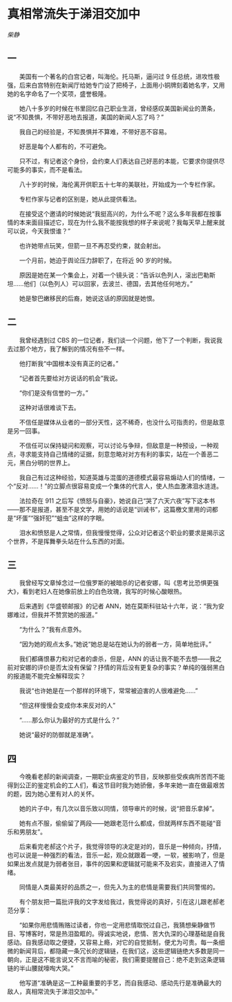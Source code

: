 # 真相常流失于涕泪交加中

*柴静*

## 一

　　美国有一个著名的白宫记者，叫海伦。托马斯，逼问过 9 任总统，进攻性极强，后来白宫特别在新闻厅给她专门设了把椅子，上面用小铜牌刻着她名字，又用她的名字命名了一个奖项，盛誉极隆。

　　她八十多岁的时候在书里回忆自己职业生涯，曾经感叹美国新闻业的萧条，说“不知畏惧，不带好恶地去报道，美国的新闻人忘了吗？”

　　我自己的经验是，不知畏惧并不算难，不带好恶不容易。

　　好恶是每个人都有的，不可避免。

　　只不过，有记者这个身份，会约束人们表达自己好恶的本能，它要求你提供尽可能多的事实，而不是看法。

　　八十岁的时候，海伦离开供职五十七年的美联社，开始成为一个专栏作家。

　　专栏作家与记者的区别是，她从此提供看法。

　　在接受这个邀请的时候她说“我挺高兴的，为什么不呢？这么多年我都在按事情的本来面目描述它，现在为什么我不能按我想的样子来说呢？我每天早上醒来就可以说，今天我恨谁？”

　　也许她带点玩笑，但箭一旦不再忍受约束，就会射出。

　　一个月前，她迫于舆论压力辞职了，在将近 90 岁的时候。

　　原因是她在某一个集会上，对着一个镜头说：“告诉以色列人，滚出巴勒斯坦……他们（以色列人）可以回家，去波兰、德国，去其他任何地方。”

　　她是黎巴嫩移民的后裔，她说这话的原因就是她恨。

## 二

　　我曾经遇到过 CBS 的一位记者，我们谈一个问题，他下了一个判断，我说我去过那个地方，我了解到的情况有些不一样。

　　他打断我“中国根本没有真正的记者。”

　　“记者首先要给对方说话的机会”我说。

　　“你们是没有信誉的一方。”

　　这种对话很难谈下去。

　　不信任是媒体从业者的一部分天性，这不稀奇，也没什么可指责的，但是敌意是另一回事。

　　不信任可以保持疑问和观察，可以讨论与争辩，但敌意是一种预设，一种观点，寻求能支持自己情绪的证据，刻意忽略对对方有利的事实，站在一个善恶二元，黑白分明的世界上。

　　我自己有过这种经验，知道英雄与混蛋的道德模式最容易煽动人们的情绪，一个“反对……！”的立脚点很容易变成一个集体的代言人，使人热血激沸泪水涟涟。

　　法拉奇在 911 之后写《愤怒与自豪》，她说自己“哭了六天六夜”写下这本书——那不是报道，甚至不是文学，用她的话说是“训诫书”，这篇檄文里用的词都是“坏蛋”“强奸犯”“蛆虫”这样的字眼。

　　泪水和愤怒是人之常情，但我慢慢觉得，公众对记者这个职业的要求是揭示这个世界，不是挥舞拳头站在什么东西的对面。

## 三

　　我曾经写文章悼念过一位俄罗斯的被暗杀的记者安娜，叫《思考比恐惧更强大》，看到老妇人在她像前放上的白色玫瑰，我写的时候心酸眼热。

　　后来遇到《华盛顿邮报》的记者 ANN，她在莫斯科驻站十六年，说：“我为安娜难过，但我并不赞赏她的报道。”

　　“为什么？”我有点意外。

　　“因为她的观点太多。”她说“她总是站在她认为的弱者一方，简单地批评。”

　　我们都痛恨暴力和对记者的虐杀，但是，ANN 的话让我不能不去想——我之前对安娜的评价是否太没有保留？抒情的背后没有更复杂的事实？单纯的强弱黑白的报道能不能完全解释现实？

　　我说“也许她是在一个那样的环境下，常常被迫害的人很难避免……”

　　“但这样慢慢会变成你本来反对的人”

　　“……那么你认为最好的方式是什么？”

　　她说“最好的防御就是准确”。

## 四

　　今晚看老郝的新闻调查，一期职业病鉴定的节目，反映那些受疾病所苦而不能得到公正的鉴定机会的工人们，看这节目时我为她骄傲，多年来她一直在做最艰苦的题，因为她心里有对人的关怀。

　　她的片子中，有几次以音乐致以同情，领导审片的时候，说“把音乐拿掉”。

　　她有点不服，偷偷留了两段——她跟老范什么都成，但就两样东西不能碰“音乐和男朋友”。

　　后来看完老郝这个片子，我觉得领导的决定是对的，音乐是一种倾向，抒情，也可以说是一种强烈的看法，音乐一起，观众就跟着一哽，一软，被影响了，但是如果出发点就是为弱者张目，事件的因果和逻辑就可能来不及宕实，直接进入了情绪。

　　同情是人类最美好的品质之一，但先入为主的悲情是需要我们共同警惕的。

　　有个朋友把一篇批评我的文字发给我过，我觉得说的真好，引在这儿跟老郝老范分享：

　　“如果你用悲情贿赂过读者，你也一定用悲情取悦过自己，我猜想柴静做节目、写博客时，常是热泪盈眶的。得诚实地说，悲情、苦大仇深的心理基础是自我感动。自我感动取之便捷，又容易上瘾，对它的自觉抵制，便尤为可贵。每一条细微的新闻背后，都隐藏一条冗长的逻辑链，在我们这，这些逻辑链绝大多数是同一朝向，正是这不能言说又不言而喻的秘密，我们需要提醒自己：绝不走到这条逻辑链的半山腰就嚎啕大哭。”

　　他写道“准确是这一工种最重要的手艺，而自我感动、感动先行是准确最大的敌人，真相常流失于涕泪交加中。”